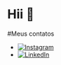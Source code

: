 # Hii 👋
#Meus contatos
   * [![Instagram](https://img.shields.io/badge/-Instagram-%23E4405F?style=for-the-badge&logo=instagram&logoColor=white)](https://www.instagram.com/daviiisousa18/)
   * 	[![LinkedIn](https://img.shields.io/badge/LinkedIn-0077B5?style=for-the-badge&logo=linkedin&logoColor=white)](https://www.linkedin.com/in/-sdaviousa-1a6a622ab/)

